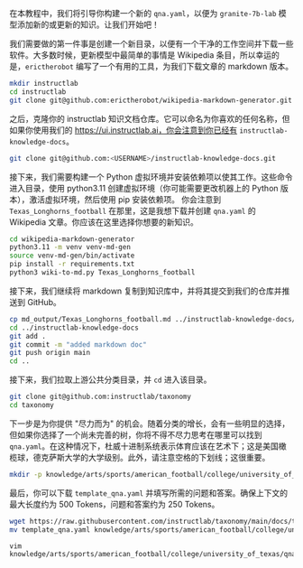 在本教程中，我们将引导你构建一个新的 `qna.yaml`，以便为 `granite-7b-lab` 模型添加新的或更新的知识。让我们开始吧！

我们需要做的第一件事是创建一个新目录，以便有一个干净的工作空间并下载一些软件。大多数时候，更新模型中最简单的事情是 Wikipedia 条目，所以幸运的是，`erictherobot` 编写了一个有用的工具，为我们下载文章的 markdown 版本。

```bash
mkdir instructlab
cd instructlab
git clone git@github.com:erictherobot/wikipedia-markdown-generator.git
```

之后，克隆你的 instructlab 知识文档仓库。它可以命名为你喜欢的任何名称，但如果你使用我们的 https://ui.instructlab.ai，你会注意到你已经有 `instructlab-knowledge-docs`。

```bash
git clone git@github.com:<USERNAME>/instructlab-knowledge-docs.git
```

接下来，我们需要构建一个 Python 虚拟环境并安装依赖项以使其工作。这些命令进入目录，使用 python3.11 创建虚拟环境（你可能需要更改机器上的 Python 版本），激活虚拟环境，然后使用 pip 安装依赖项。
你会注意到 `Texas_Longhorns_football` 在那里，这是我想下载并创建 `qna.yaml` 的 Wikipedia 文章。你应该在这里选择你想要的新知识。

```bash
cd wikipedia-markdown-generator
python3.11 -m venv venv-md-gen
source venv-md-gen/bin/activate
pip install -r requirements.txt
python3 wiki-to-md.py Texas_Longhorns_football
```

接下来，我们继续将 markdown 复制到知识库中，并将其提交到我们的仓库并推送到 GitHub。

```bash
cp md_output/Texas_Longhorns_football.md ../instructlab-knowledge-docs/
cd ../instructlab-knowledge-docs
git add .
git commit -m "added markdown doc"
git push origin main
cd ..
```

接下来，我们拉取上游公共分类目录，并 `cd` 进入该目录。

```bash
git clone git@github.com:instructlab/taxonomy
cd taxonomy
```

下一步是为你提供 "尽力而为" 的机会。随着分类的增长，会有一些明显的选择，但如果你选择了一个尚未完善的树，你将不得不尽力思考在哪里可以找到 `qna.yaml`。在这种情况下，杜威十进制系统表示体育应该在艺术下；这是美国橄榄球，德克萨斯大学的大学级别。此外，请注意空格的下划线；这很重要。

```bash
mkdir -p knowledge/arts/sports/american_football/college/university_of_texas/
```

最后，你可以下载 `template_qna.yaml` 并填写所需的问题和答案。确保上下文的最大长度约为 500 Tokens，问题和答案约为 250 Tokens。

```bash
wget https://raw.githubusercontent.com/instructlab/taxonomy/main/docs/template_qna.yaml
mv template_qna.yaml knowledge/arts/sports/american_football/college/university_of_texas/qna.yaml
```

```
vim knowledge/arts/sports/american_football/college/university_of_texas/qna.yaml
```
